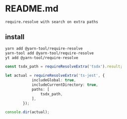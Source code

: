 # README.md

    require.resolve with search on extra paths

## install

```bash
yarn add @yarn-tool/require-resolve
yarn-tool add @yarn-tool/require-resolve
yt add @yarn-tool/require-resolve
```

```typescript
const tsdx_path = requireResolveExtra('tsdx').result;

let actual = requireResolveExtra('ts-jest', {
			includeGlobal: true,
			includeCurrentDirectory: true,
			paths: [
				tsdx_path,
			],
		});

console.dir(actual);
```

